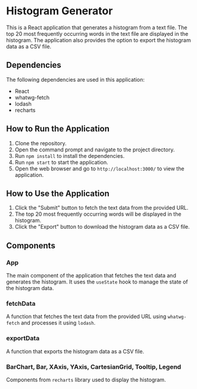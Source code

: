 # Histogram Generator

This is a React application that generates a histogram from a text file. The top 20 most frequently occurring words in the text file are displayed in the histogram. The application also provides the option to export the histogram data as a CSV file.

## Dependencies

The following dependencies are used in this application:

- React
- whatwg-fetch
- lodash
- recharts

## How to Run the Application

1. Clone the repository.
2. Open the command prompt and navigate to the project directory.
3. Run `npm install` to install the dependencies.
4. Run `npm start` to start the application.
5. Open the web browser and go to `http://localhost:3000/` to view the application.

## How to Use the Application

1. Click the "Submit" button to fetch the text data from the provided URL.
2. The top 20 most frequently occurring words will be displayed in the histogram.
3. Click the "Export" button to download the histogram data as a CSV file.

## Components

### App

The main component of the application that fetches the text data and generates the histogram. It uses the `useState` hook to manage the state of the histogram data.

### fetchData

A function that fetches the text data from the provided URL using `whatwg-fetch` and processes it using `lodash`.

### exportData

A function that exports the histogram data as a CSV file.

### BarChart, Bar, XAxis, YAxis, CartesianGrid, Tooltip, Legend

Components from `recharts` library used to display the histogram.
